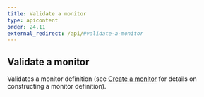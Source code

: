 ```yaml
---
title: Validate a monitor
type: apicontent
order: 24.11
external_redirect: /api/#validate-a-monitor
---
```

## Validate a monitor
Validates a monitor definition (see [Create a monitor][1] for details on constructing a monitor definition).

[1]: /api/#create-a-monitor
